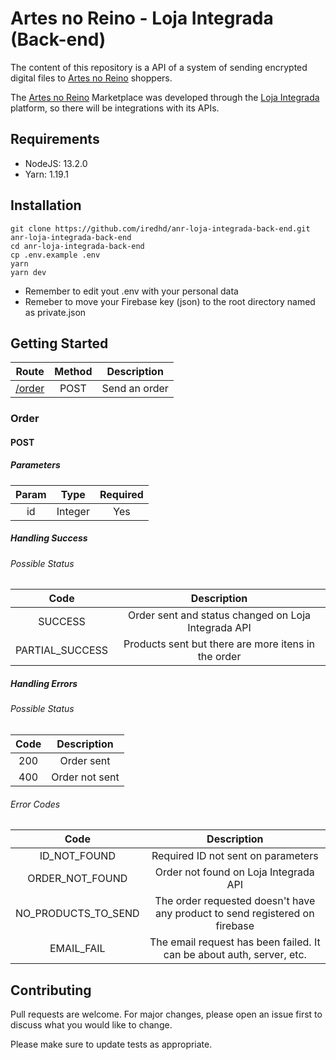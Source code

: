 # Artes no Reino - Loja Integrada (Back-end)

The content of this repository is a API of a system of sending encrypted digital files to [Artes no Reino](https://loja.artesnoreino.com.br) shoppers.

The [Artes no Reino](https://loja.artesnoreino.com.br) Marketplace was developed through the [Loja Integrada](https://lojaintegrada.com.br) platform, so there will be integrations with its APIs.

## Requirements
* NodeJS: 13.2.0
* Yarn: 1.19.1

## Installation
```
git clone https://github.com/iredhd/anr-loja-integrada-back-end.git anr-loja-integrada-back-end
cd anr-loja-integrada-back-end
cp .env.example .env
yarn
yarn dev
```
- Remember to edit yout .env with your personal data
- Remeber to move your Firebase key (json) to the root directory named as private.json

## Getting Started

|Route|Method|Description|
|:-:|:-:|:-:|
|[/order](#order) |POST|Send an order|

### Order
#### POST
##### Parameters

|Param|Type|Required|
|:-:|:-:|:-:|
|id|Integer|Yes|

##### Handling Success

###### Possible Status
|Code|Description|
|:-:|:-:|
|SUCCESS|Order sent and status changed on Loja Integrada API|
|PARTIAL_SUCCESS|Products sent but there are more itens in the order|

##### Handling Errors

###### Possible Status

|Code|Description|
|:-:|:-:|
|200|Order sent|
|400|Order not sent|

###### Error Codes

|Code|Description|
|:-:|:-:|
|ID_NOT_FOUND|Required ID not sent on parameters|
|ORDER_NOT_FOUND|Order not found on Loja Integrada API|
|NO_PRODUCTS_TO_SEND|The order requested doesn't have any product to send registered on firebase|
|EMAIL_FAIL|The email request has been failed. It can be about auth, server, etc.|

## Contributing
Pull requests are welcome. For major changes, please open an issue first to discuss what you would like to change.

Please make sure to update tests as appropriate.

